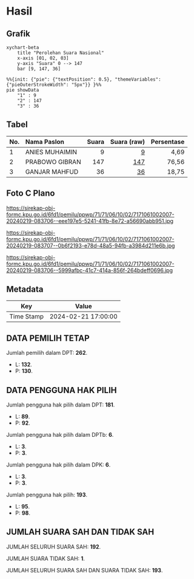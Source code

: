 # Hasil

## Grafik

```mermaid
xychart-beta
    title "Perolehan Suara Nasional"
    x-axis [01, 02, 03]
    y-axis "Suara" 0 --> 147
    bar [9, 147, 36]
```

```mermaid
%%{init: {"pie": {"textPosition": 0.5}, "themeVariables": {"pieOuterStrokeWidth": "5px"}} }%%
pie showData
    "1" : 9
    "2" : 147
    "3" : 36
```

## Tabel

| No. | Nama Paslon    | Suara | Suara (raw) | Persentase |
|:--- |:-------------- | -----:| -----------:| ----------:|
| 1   | ANIES MUHAIMIN | 9     | [9][p-1]    | 4,69       |
| 2   | PRABOWO GIBRAN | 147   | [147][p-2]  | 76,56      |
| 3   | GANJAR MAHFUD  | 36    | [36][p-3]   | 18,75      |


[p-1]: https://github.com/gigit-pemilu/pemilu-2024/blob/main/pilpres/hitung-suara/sub/71-sulawesi-utara/sub/71-kota-manado/sub/06-sario/sub/1002-sario-kotabaru/sub/007-tps/sub/paslon-1.txt
[p-2]: https://github.com/gigit-pemilu/pemilu-2024/blob/main/pilpres/hitung-suara/sub/71-sulawesi-utara/sub/71-kota-manado/sub/06-sario/sub/1002-sario-kotabaru/sub/007-tps/sub/paslon-2.txt
[p-3]: https://github.com/gigit-pemilu/pemilu-2024/blob/main/pilpres/hitung-suara/sub/71-sulawesi-utara/sub/71-kota-manado/sub/06-sario/sub/1002-sario-kotabaru/sub/007-tps/sub/paslon-3.txt

## Foto C Plano

https://sirekap-obj-formc.kpu.go.id/6fd1/pemilu/ppwp/71/71/06/10/02/7171061002007-20240219-083706--eee197e5-5241-41fb-8e72-a56690abb951.jpg

https://sirekap-obj-formc.kpu.go.id/6fd1/pemilu/ppwp/71/71/06/10/02/7171061002007-20240219-083707--0b6f2193-e78d-48a5-94fb-a3984d211e6b.jpg

https://sirekap-obj-formc.kpu.go.id/6fd1/pemilu/ppwp/71/71/06/10/02/7171061002007-20240219-083706--5999afbc-41c7-414a-856f-264bdeff0696.jpg


## Metadata

| Key        | Value               |
| ---------- | ------------------- |
| Time Stamp | 2024-02-21 17:00:00 |


## DATA PEMILIH TETAP

Jumlah pemilih dalam DPT: **262**.
 * L: **132**.
 * P: **130**.

## DATA PENGGUNA HAK PILIH

Jumlah pengguna hak pilih dalam DPT: **181**.
 * L: **89**.
 * P: **92**.

Jumlah pengguna hak pilih dalam DPTb: **6**.
 * L: **3**.
 * P: **3**.

Jumlah pengguna hak pilih dalam DPK: **6**.
 * L: **3**.
 * P: **3**.

Jumlah pengguna hak pilih: **193**.
 * L: **95**.
 * P: **98**.

## JUMLAH SUARA SAH DAN TIDAK SAH

JUMLAH SELURUH SUARA SAH: **192**.

JUMLAH SUARA TIDAK SAH: **1**.

JUMLAH SELURUH SUARA SAH DAN SUARA TIDAK SAH: **193**.


